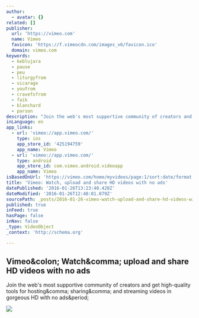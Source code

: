 ```yaml
---
author:
  - avatar: {}
related: []
publisher:
  url: 'https://vimeo.com'
  name: Vimeo
  favicon: 'https://f.vimeocdn.com/images_v6/favicon.ico'
  domain: vimeo.com
keywords:
  - keblujara
  - pause
  - peu
  - liturgyfrom
  - vicarage
  - youfrom
  - cravefxfrom
  - faik
  - blanchard
  - parson
description: "Join the web's most supportive community of creators and get high-quality tools for hosting, sharing, and streaming videos in gorgeous HD with no ads."
inLanguage: en
app_links:
  - url: 'vimeo://app.vimeo.com/'
    type: ios
    app_store_id: '425194759'
    app_name: Vimeo
  - url: 'vimeo://app.vimeo.com/'
    type: android
    app_store_id: com.vimeo.android.videoapp
    app_name: Vimeo
isBasedOnUrl: 'https://vimeo.com/home/myvideos/page:1/sort:date/format:video'
title: 'Vimeo: Watch, upload and share HD videos with no ads'
datePublished: '2016-01-26T13:23:40.428Z'
dateModified: '2016-01-26T12:48:01.079Z'
sourcePath: _posts/2016-01-26-vimeo-watch-upload-and-share-hd-videos-with-no-ads.md
published: true
inFeed: true
hasPage: false
inNav: false
_type: VideoObject
_context: 'http://schema.org'

---
```

<article style=""><h1>Vimeo&amp;colon; Watch&amp;comma; upload and share HD videos with no ads</h1><p>Join the web's most supportive community of creators and get high-quality tools for hosting&amp;comma; sharing&amp;comma; and streaming videos in gorgeous HD with no ads&amp;period;</p><img src="https://f.vimeocdn.com/images_v6/logo.png" /></article>